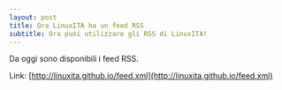 ```yaml
---
layout: post
title: Ora LinuxITA ha un feed RSS
subtitle: Ora puoi utilizzare gli RSS di LinuxITA!
---
```

Da oggi sono disponibili i feed RSS.

Link: [http://linuxita.github.io/feed.xml](http://linuxita.github.io/feed.xml)
